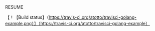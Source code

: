 RESUME

【！【Build status】（https://travis-ci.org/atotto/travisci-golang-example.png）】（https://travis-ci.org/atotto/travisci-golang-example）

